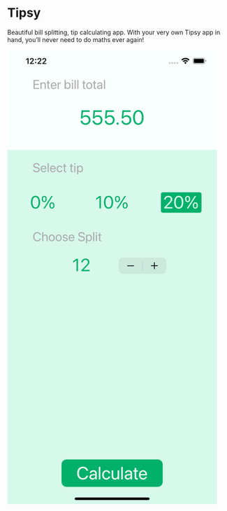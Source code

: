 # Tipsy

Beautiful bill splitting, tip calculating app. With your very own Tipsy app in hand, you’ll never need to do maths ever again!

<img src="https://github.com/MadKara/tipsy/blob/main/Preview.png" width="480">
